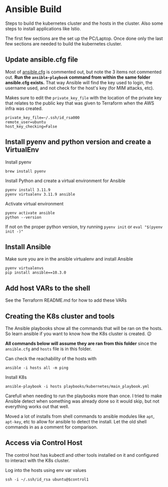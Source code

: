 # Ansible Build
Steps to build the kubernetes cluster and the hosts in the cluster. Also some steps to install applications like Istio.

The first few sections are the set up the PC/Laptop. Once done only the last few sections are needed to build the kubernetes cluster.

## Update ansible.cfg file
Most of [ansible.cfg](https://docs.ansible.com/ansible/latest/reference_appendices/config.html#the-configuration-file) is commented out, but note the 3 items not commented out. **Run the `ansible-playbook` command from within the same folder ansible.cfg exists.** That way Ansible will find the key used to login, the username used, and not check for the host's key (for MIM attacks, etc).

Makes sure to edit the `private_key_file` with the location of the private key that relates to the public key that was given to Terraform when the AWS infra was created.
```
private_key_file=~/.ssh/id_rsa000
remote_user=ubuntu
host_key_checking=False
``` 

## Install pyenv and python version and create a VirtualEnv
Install pyenv
```
brew install pyenv
```
Install Python and create a virtual environment for Ansible
```
pyenv install 3.11.9
pyenv virtualenv 3.11.9 ansible
```
Activate virtual environment
```
pyenv activate ansible
python --version
```
If not on the proper python version, try running `pyenv init` or `eval "$(pyenv init -)"`

## Install Ansible
Make sure you are in the ansible virtualenv and install Ansible
```
pyenv virtualenvs
pip install ansible==10.3.0
```

## Add host VARs to the shell
See the Terraform README.md for how to add these VARs

## Creating the K8s cluster and tools
The Ansible playbooks show all the commands that will be ran on the hosts. So learn ansible if you want to know how the K8s cluster is created. 😉

**All commands below will assume they are ran from this folder** since the `ansible.cfg` and `hosts` file is in this folder.

Can check the reachability of the hosts with
```
ansible -i hosts all -m ping
```
Install K8s
```
ansible-playbook -i hosts playbooks/kubernetes/main_playbook.yml
```
Carefull when needing to run the playbooks more than once. I tried to make Ansible detect when something was already done so it would skip, but not everything works out that well.

Moved a lot of installs from shell commands to ansible modules like `apt`, `apt-key`, etc to allow for ansible to detect the install. Let the old shell commands in as a comment for comparison.

## Access via Control Host
The control host has kubectl and other tools installed on it and configured to interact with the K8s cluster.

Log into the hosts using env var values
```
ssh -i ~/.ssh/id_rsa ubuntu@$control1
```